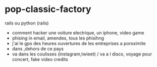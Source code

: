 # pop-classic-factory
rails ou python (rails)
- comment hacker une voiture electrique, un iphone, video game
- phising in email, amendes, tous les phisihng
- j'ai le gps des heures ouvertures  de les entreprises a poroximite
- dans ,dehors de ce pays
- va dans les coulisses (instagram,twieet) / va a l disco, voyage pour concert, fake video credits
